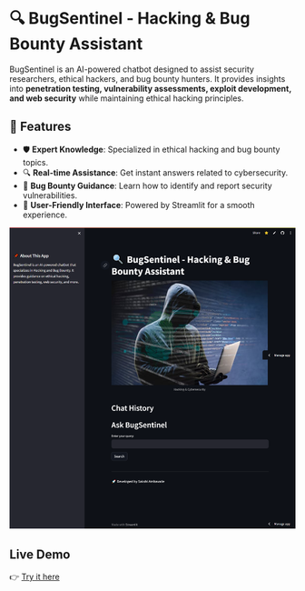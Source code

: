 # 🔍 BugSentinel - Hacking & Bug Bounty Assistant

BugSentinel is an AI-powered chatbot designed to assist security researchers, ethical hackers, and bug bounty hunters. It provides insights into **penetration testing, vulnerability assessments, exploit development, and web security** while maintaining ethical hacking principles.

## 🚀 Features

- 🛡️ **Expert Knowledge**: Specialized in ethical hacking and bug bounty topics.
- 🔍 **Real-time Assistance**: Get instant answers related to cybersecurity.
- 📝 **Bug Bounty Guidance**: Learn how to identify and report security vulnerabilities.
- 🎨 **User-Friendly Interface**: Powered by Streamlit for a smooth experience.

![Website Preview](bugsentinelai-assistant.png)

## Live Demo
👉 [Try it here]([https://your-deployed-app-link.com](https://bugsentinelai-assistant-a6qpdea6szu6ufclcmt8hu.streamlit.app/))

